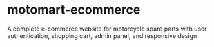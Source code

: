 # motomart-ecommerce
A complete e-commerce website for motorcycle spare parts with user authentication, shopping cart, admin panel, and responsive design
